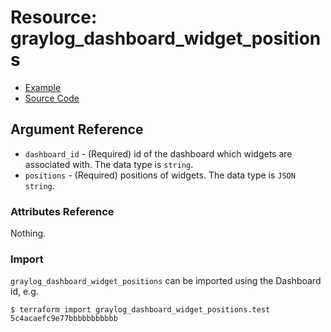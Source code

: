 # Resource: graylog_dashboard_widget_positions

* [Example](https://github.com/terraform-provider-graylog/terraform-provider-graylog/blob/master/examples/v0.12/dashboard.tf)
* [Source Code](https://github.com/terraform-provider-graylog/terraform-provider-graylog/blob/master/graylog/resource/dashboard/position/resource.go)

## Argument Reference

* `dashboard_id` - (Required) id of the dashboard which widgets are associated with. The data type is `string`.
* `positions` - (Required) positions of widgets. The data type is `JSON string`.

### Attributes Reference

Nothing.

### Import

`graylog_dashboard_widget_positions` can be imported using the Dashboard id, e.g.

```console
$ terraform import graylog_dashboard_widget_positions.test 5c4acaefc9e77bbbbbbbbbbb
```
